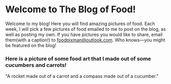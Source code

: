 # Welcome to The Blog of Food!
Welcome to my blog! Here you will find amazing pictures of food. Each week, I will pick a few pictures of food emailed to me to post on the blog, as well as posting my own. If you have pictures you would like to share, email them(with a caption!) to foodpixman@outlook.com. Who knows—you might be featured on the blog!


### Here is a picture of some food art that I made out of some cucumbers and carrots!
"A rocket made out of a carrot and a compass made out of a cucumber."
